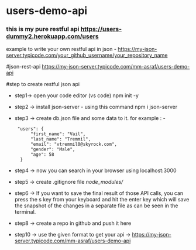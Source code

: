 # users-demo-api
### this is my pure restful api https://users-dummy2.herokuapp.com/users

example to write your own restful api in json - https://my-json-server.typicode.com/your_github_username/your_repository_name

#json-rest-api
https://my-json-server.typicode.com/mm-asraf/users-demo-api


#step to create restful json api

- step1-> open your code editor (vs code) npm init -y
- step2 -> install json-server - using this command npm i json-server
- step3 -> create db.json file and some data to it.
for example : -

    

       "users": {
            "first_name": "Vail",
            "last_name": "Tremmil",
            "email": "vtremmil0@skyrock.com",
            "gender": "Male",
            "age": 58
        }
          

- step4 -> now you can search in your browser using localhost:3000
- step5 -> create .gitignore file *node_modules/*
- step6 -> If you want to save the final result of those API calls, you can press the s key from your keyboard and hit the enter key which will save the snapshot of the changes in a separate file as can be seen in the terminal.

- step8 -> create a repo in github and push it here
- step10 -> use the given format to get your api -> https://my-json-server.typicode.com/mm-asraf/users-demo-api 
